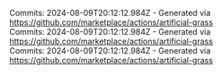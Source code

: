 Commits: 2024-08-09T20:12:12.984Z - Generated via https://github.com/marketplace/actions/artificial-grass
<br>
Commits: 2024-08-09T20:12:12.984Z - Generated via https://github.com/marketplace/actions/artificial-grass
<br>
Commits: 2024-08-09T20:12:12.984Z - Generated via https://github.com/marketplace/actions/artificial-grass
<br>
